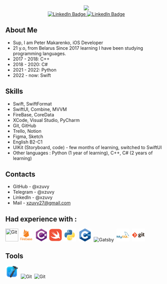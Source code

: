 <div id="header" align="center">
  <img src="https://media0.giphy.com/media/wv1RNuvWMjQ10bzExO/giphy.gif?cid=ecf05e479pl34fgwe02fo9yz055ylxwb2yfs1j342k4hhikb&rid=giphy.gif&ct=g" width="300"/>
</div>

<div id="badges" align="center">
  <a href="https://t.me/xzuvy">
    <img src="https://logos-world.net/wp-content/uploads/2021/03/Telegram-Logo.png?style=for-the-badge&logo=linkedin&logoColor=white" alt="LinkedIn Badge" width="100"/>
    <a href="mailto:xzuvy27@gmail.com">
    <img src="https://upload.wikimedia.org/wikipedia/commons/thumb/7/7e/Gmail_icon_%282020%29.svg/512px-Gmail_icon_%282020%29.svg.png?style=for-the-badge&logo=linkedin&logoColor=white" alt="LinkedIn Badge" width="70"/>
  </a>
  </div>




##  About Me

- Sup, I am Peter Makarenko, iOS Developer
- 21 y.o, from Belarus
Since 2017 learning I have been studying programming languages.
- 2017 - 2018:
  C++
- 2018 - 2020:
  C#
- 2021 - 2022:
  Python
- 2022 - now:
  Swift


## Skills

- Swift, SwiftFormat
- SwiftUI, Combine, MVVM
- FireBase, CoreData
- XCode, Visual Studio, PyCharm
- Git, GitHub
- Trello, Notion
- Figma, Sketch
- English B2-C1
- UIKit (Storyboard, code) - few months of learning, switched to SwiftUI
- Other languages : Python (1 year of learning), C++, C# (2 years of learning)
## Contacts
- GitHub - @xzuvy
- Telegram - @xzuvy
- LinkedIn - @xzuvy
- Mail - xzuvy27@gmail.com

## Had experience with :
<div>
  <img src="https://camo.githubusercontent.com/537f66454b766b0d56da91225206ebf6d28ecff24d84668d52cf9430e02460fd/68747470733a2f2f63646e2e776f726c64766563746f726c6f676f2e636f6d2f6c6f676f732f646a616e676f2e737667" title="Git" **alt="Git" width="40" height="40"/>
  <img src="https://github.com/devicons/devicon/blob/master/icons/firebase/firebase-plain-wordmark.svg" title="Firebase" alt="Firebase" width="40" height="40"/>&nbsp;
  <img src="https://raw.githubusercontent.com/devicons/devicon/master/icons/csharp/csharp-original.svg" title="Git" **alt="Git" width="40" height="40"/>
  <img src="https://raw.githubusercontent.com/devicons/devicon/master/icons/swift/swift-original.svg" title="Git" **alt="Git" width="40" height="40"/>
  <img src="https://raw.githubusercontent.com/devicons/devicon/master/icons/python/python-original.svg" title="AWS" alt="AWS" width="40" height="40"/>&nbsp;
  <img src="https://raw.githubusercontent.com/devicons/devicon/master/icons/cplusplus/cplusplus-original.svg" title="NodeJS" alt="NodeJS" width="40" height="40"/>&nbsp;
  <img src="https://camo.githubusercontent.com/471c6ba43f0f163be29c1b5ae7ba46b4849cc2f075bc0a73b901af14b4524624/68747470733a2f2f646576656c6f7065722e6170706c652e636f6d2f6173736574732f656c656d656e74732f69636f6e732f737769667475692f737769667475692d39367839365f32782e706e67" title="Gatsby"  alt="Gatsby" width="40" height="40"/>&nbsp;
  <img src="https://github.com/devicons/devicon/blob/master/icons/mysql/mysql-original-wordmark.svg" title="MySQL"  alt="MySQL" width="40" height="40"/>&nbsp; 
  <img src="https://github.com/devicons/devicon/blob/master/icons/git/git-original-wordmark.svg" title="Git" alt="Git" width="40" height="40"/>&nbsp; 
</div>

## Tools
<div>
  <img src="https://github.com/devicons/devicon/raw/master/icons/xcode/xcode-original.svg" title="Git" alt="Git" width="40" height="40"/>&nbsp;
  <img src="https://camo.githubusercontent.com/4facbe200b31135c3e8adc1c42a20f242f76910ffb094c82d5a7a8af384f619d/68747470733a2f2f75706c6f61642e77696b696d656469612e6f72672f77696b6970656469612f636f6d6d6f6e732f7468756d622f392f39612f56697375616c5f53747564696f5f436f64655f312e33355f69636f6e2e7376672f3230343870782d56697375616c5f53747564696f5f436f64655f312e33355f69636f6e2e7376672e706e67" title="Git" alt="Git" width="40" height="40"/>&nbsp; 
  <img src="https://upload.wikimedia.org/wikipedia/commons/thumb/1/1d/PyCharm_Icon.svg/1200px-PyCharm_Icon.svg.png" title="Git" alt="Git" width="40" height="40"/>&nbsp; 
